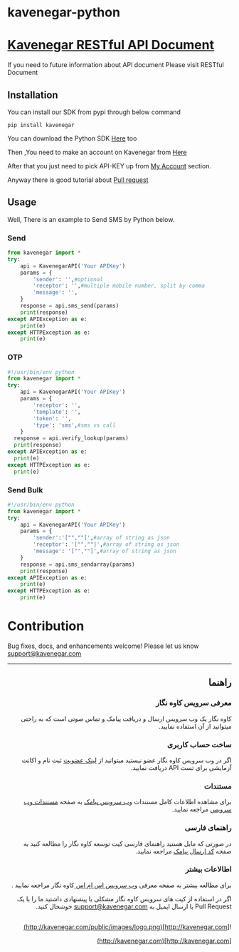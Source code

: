 # kavenegar-python

# <a href="http://kavenegar.com/rest.html">Kavenegar RESTful API Document</a>
If you need to future information about API document Please visit RESTful Document

## Installation
<p> You can install our SDK from pypi through below command </p>


```
pip install kavenegar
```
You can download the Python SDK <a href="https://github.com/KaveNegar/kavenegar-python/blob/master/kavenegar.py">Here</a> too
<p>
Then ,You need to make an account on Kavenegar from <a href="https://panel.kavenegar.com/Client/Membership/Register">Here</a>
</p>
<p>
After that you just need to pick API-KEY up from <a href="http://panel.kavenegar.com/Client/setting/index">My Account</a> section.

Anyway there is good tutorial about <a href="http://gun.io/blog/how-to-github-fork-branch-and-pull-request/">Pull  request</a>
</p>

## Usage

Well, There is an example to Send SMS by Python below.

### Send
```python
from kavenegar import *
try:
    api = KavenegarAPI('Your APIKey')
    params = {
        'sender': '',#optional
        'receptor': '',#multiple mobile number, split by comma
        'message': '',
    } 
    response = api.sms_send(params)
    print(response)
except APIException as e: 
    print(e)
except HTTPException as e: 
    print(e)
```
### OTP
```python
#!/usr/bin/env python
from kavenegar import *
try:
    api = KavenegarAPI('Your APIKey')
    params = {
        'receptor': '',
        'template': '',
        'token': '',
        'type': 'sms',#sms vs call
    }   
  response = api.verify_lookup(params)
  print(response)
except APIException as e: 
  print(e)
except HTTPException as e: 
  print(e)
```
### Send Bulk
```python
#!/usr/bin/env python
from kavenegar import *
try:
    api = KavenegarAPI('Your APIKey')
    params = {
        'sender':'["",""]',#array of string as json 
        'receptor': '["",""]',#array of string as json 
        'message': '["",""]',#array of string as json 
    } 
    response = api.sms_sendarray(params)
    print(response)
except APIException as e: 
    print(e)
except HTTPException as e: 
    print(e)
```

# Contribution
Bug fixes, docs, and enhancements welcome! Please let us know <a href="mailto:support@kavenegar.com?Subject=SDK" target="_top">support@kavenegar.com</a>
<hr>
<div dir='rtl'>
	
## راهنما

### معرفی سرویس کاوه نگار

کاوه نگار یک وب سرویس ارسال و دریافت پیامک و تماس صوتی است که به راحتی میتوانید از آن استفاده نمایید.

### ساخت حساب کاربری

اگر در وب سرویس کاوه نگار عضو نیستید میتوانید از [لینک عضویت](http://panel.kavenegar.com/client/membership/register) ثبت نام  و اکانت آزمایشی برای تست API دریافت نمایید.

### مستندات

برای مشاهده اطلاعات کامل مستندات [وب سرویس پیامک](http://kavenegar.com/وب-سرویس-پیامک.html)  به صفحه [مستندات وب سرویس](http://kavenegar.com/rest.html) مراجعه نمایید.

### راهنمای فارسی

در صورتی که مایل هستید راهنمای فارسی کیت توسعه کاوه نگار را مطالعه کنید به صفحه [کد ارسال پیامک](http://kavenegar.com/sdk.html) مراجعه نمایید.

### اطالاعات بیشتر
برای مطالعه بیشتر به صفحه معرفی
[وب سرویس اس ام اس ](http://kavenegar.com)
کاوه نگار
مراجعه نمایید .

 اگر در استفاده از کیت های سرویس کاوه نگار مشکلی یا پیشنهادی  داشتید ما را با یک Pull Request  یا  ارسال ایمیل به support@kavenegar.com  خوشحال کنید.
 
##
![http://kavenegar.com](http://kavenegar.com/public/images/logo.png)		

[http://kavenegar.com](http://kavenegar.com)	

</div>



